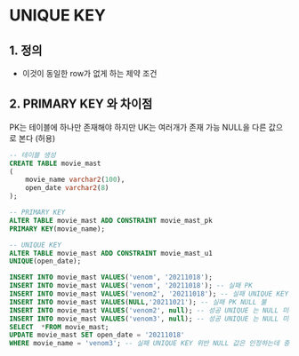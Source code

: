 # UNIQUE KEY

## 1. 정의

- 이것이 동일한 row가 없게 하는 제약 조건

## 2. PRIMARY KEY 와 차이점

PK는 테이블에 하나만 존재해야 하지만 UK는 여러개가 존재 가능
NULL을 다른 값으로 본다 (허용)

```sql
-- 테이블 생성
CREATE TABLE movie_mast
(
	movie_name varchar2(100),
	open_date varchar2(8)
);

-- PRIMARY KEY
ALTER TABLE movie_mast ADD CONSTRAINT movie_mast_pk
PRIMARY KEY(movie_name);

-- UNIQUE KEY
ALTER TABLE movie_mast ADD CONSTRAINT movie_mast_u1
UNIQUE(open_date);

INSERT INTO movie_mast VALUES('venom', '20211018');
INSERT INTO movie_mast VALUES('venom', '20211018'); -- 실패 PK
INSERT INTO movie_mast VALUES('venom2', '20211018'); -- 실패 UNIQUE KEY
INSERT INTO movie_mast VALUES(NULL,'20211021'); -- 실패 PK NULL 불
INSERT INTO movie_mast VALUES('venom2', null); -- 성공 UNIQUE 는 NULL 미확정으로 봄
INSERT INTO movie_mast VALUES('venom3', null); -- 성공 UNIQUE 는 NULL 미확정으로 봄
SELECT  *FROM movie_mast;
UPDATE movie_mast SET open_date = '20211018'
WHERE movie_name = 'venom3'; -- 실패 UNIQUE KEY 위반 NULL 값은 인정하는데 중복된 값은 불가함
```
